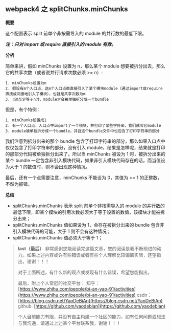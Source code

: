 ## webpack4 之 splitChunks.minChunks

**概要**

这个配置表示 split 前单个非按需导入的 module 的并行数的最低下限。

**_注：只对 import 或 require 直接引入的 module 有效。_**

**分析**

简单来讲，假如 minChunks 设置为 n，那么某个 module 想要被拆分出去，那么它的共享次数（或者说并行请求次数必须 >= n）:

```
1. minChunks设置为n
2. 假设有m个入口点，这m个入口点都直接引入了某个模块module（通过import或require直接或间接地引入了模块），也就是共享次数为m
3. 当m至少等于n时，module才会被单独拆分成一个bundle
```

但是，有个特例：

```
1. minChunks设置成1
2. 有一个入口点，入口点中import了一个模块，并打印了某些字符串，我们就叫它module
3. module被单独拆分成一个bundle，并且这个bundle文件中也包含了打印字符串的部分
```

我们注意到拆分出来的那个 bundle 包含了打印字符串的部分，那么如果入口点中仅仅包含了打印字符串的部分，没有引入 module，结果是怎样呢，结果就是打印的那部分代码被单独拆分出来了。所以当 minChunks 被设为 1 时，被拆分出来的某个 bundle 一定包含非引入模块代码，如果非引入模块代码存在的话，而当值设为大于 1 的数值时，则不会出现这种情况。

最后，还有一个点需要注意，minChunks 不能设为 0，其值为 >= 1 的正整数，不然为报错。

**总结**

- splitChunks.minChunks 表示 split 前单个非按需导入的 module 的并行数的最低下限，即某个模块的引用次数必须大于等于设置的数值，该模块才能被拆分出来；
- splitChunks.minChunks 值如果设为 1，会存在被拆分出来的 bundle 包含非引入模块代码的可能，大于 1 则不会有这种情况；
- splitChunks.minChunks 值必须大于等于 1；

> **last（最后）**
> 非常感谢您能阅读完这篇文章，您的阅读是我不断前进的动力。如果上述内容或许有些错误或者有些个人理解比较偏离实际，还望指出，谢谢！！！
>
> 对于上面所述，有什么新的观点或发现有什么错误，希望您能指出。
>
> 最后，附上个人常逛的社交平台：
> 知乎：[https://www.zhihu.com/people/bi-an-yao-91/activities](https://www.zhihu.com/people/bi-an-yao-91/activities)
> csdn：[https://blog.csdn.net/YaoDeBiAn](https://blog.csdn.net/YaoDeBiAn)
> github: [https://github.com/yaodebian](https://github.com/yaodebian)
>
> 个人目前能力有限，并没有自主构建一个社区的能力，如有任何问题或想法与我沟通，请通过上述某个平台联系我，谢谢！！！
